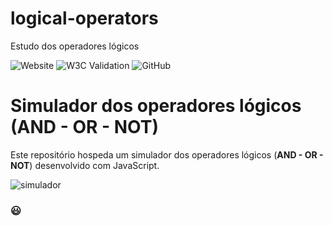 # logical-operators
Estudo dos operadores lógicos

![Website](https://img.shields.io/website?url=https%3A%2F%2Fprofessorjosedeassis.github.io%2Fsimulador%2F)
![W3C Validation](https://img.shields.io/w3c-validation/html?targetUrl=https%3A%2F%2Fprofessorjosedeassis.github.io%2Fsimulador%2F)
![GitHub](https://img.shields.io/github/license/professorjosedeassis/simulador)
# Simulador dos operadores lógicos (AND - OR - NOT)
Este repositório hospeda um simulador dos operadores lógicos (**AND - OR - NOT**) desenvolvido com JavaScript.

![simulador](https://github.com/professorjosedeassis/simulador/blob/master/img/simulador.png)

### :smiley:
